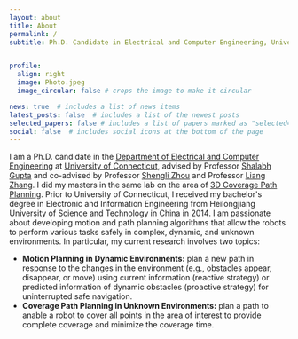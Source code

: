 ```yaml
---
layout: about
title: About
permalink: /
subtitle: Ph.D. Candidate in Electrical and Computer Engineering, University of Connecticut, Storrs, CT, USA.


profile:
  align: right
  image: Photo.jpeg
  image_circular: false # crops the image to make it circular

news: true  # includes a list of news items
latest_posts: false  # includes a list of the newest posts
selected_papers: false # includes a list of papers marked as "selected={true}"
social: false  # includes social icons at the bottom of the page
---
```


I am a Ph.D. candidate in the [Department of Electrical and Computer Engineering](https://www.ee.uconn.edu/) at [University of Connecticut](https://uconn.edu/), advised by Professor [Shalabh Gupta](https://www.ee.uconn.edu/shalabh-gupta/) and co-advised by Professor [Shengli Zhou](https://www.ee.uconn.edu/shengli-zhou/) and Professor [Liang Zhang](https://www.ee.uconn.edu/liang-zhang/). I did my masters in the same lab on the area of [3D Coverage Path Planning](https://digitalcommons.lib.uconn.edu/gs_theses/1133/). Prior to University of Connecticut, I received my bachelor's degree in Electronic and Information Engineering from Heilongjiang University of Science and Technology in China in 2014. I am passionate about developing motion and path planning algorithms that allow the robots to perform various tasks safely in complex, dynamic, and unknown environments. In particular, my current research involves two topics:

- **Motion Planning in Dynamic Environments:** plan a new path in response to the changes in the environment (e.g., obstacles appear, disappear, or move) using current information (reactive strategy) or predicted information of dynamic obstacles (proactive strategy) for uninterrupted safe navigation.
- **Coverage Path Planning in Unknown Environments:** plan a path to anable a robot to cover all points in the area of interest to provide complete coverage and minimize the coverage time.
